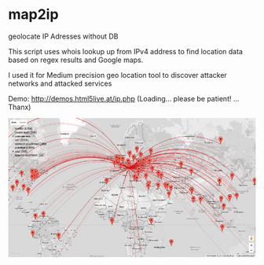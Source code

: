 # map2ip
geolocate IP Adresses without DB

This script uses whois lookup up from IPv4 address to find location data based on regex results and Google maps.

I used it for
Medium precision geo location tool to discover attacker networks and attacked services

Demo: http://demos.html5live.at/ip.php (Loading... please be patient! ... Thanx) 

![Alt text](/images/map2ip_screenshot_800x450.jpg?raw=true "Optional Title")
